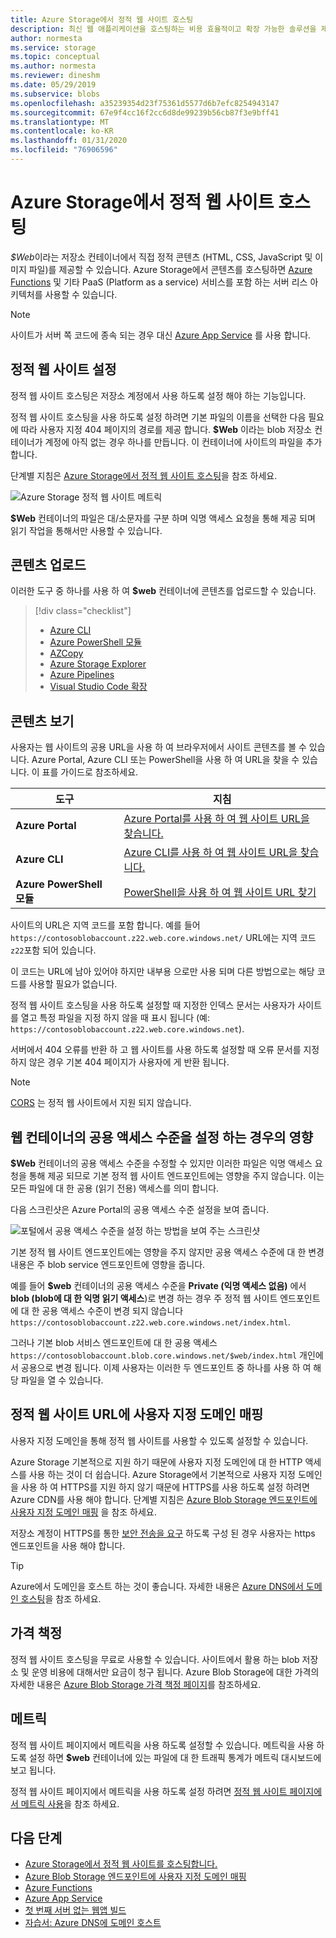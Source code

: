 ```yaml
---
title: Azure Storage에서 정적 웹 사이트 호스팅
description: 최신 웹 애플리케이션을 호스팅하는 비용 효율적이고 확장 가능한 솔루션을 제공하는 정적 웹 사이트 호스팅입니다.
author: normesta
ms.service: storage
ms.topic: conceptual
ms.author: normesta
ms.reviewer: dineshm
ms.date: 05/29/2019
ms.subservice: blobs
ms.openlocfilehash: a35239354d23f75361d5577d6b7efc8254943147
ms.sourcegitcommit: 67e9f4cc16f2cc6d8de99239b56cb87f3e9bff41
ms.translationtype: MT
ms.contentlocale: ko-KR
ms.lasthandoff: 01/31/2020
ms.locfileid: "76906596"
---
```

# <a name="static-website-hosting-in-azure-storage"></a>Azure Storage에서 정적 웹 사이트 호스팅

*$Web*이라는 저장소 컨테이너에서 직접 정적 콘텐츠 (HTML, CSS, JavaScript 및 이미지 파일)를 제공할 수 있습니다. Azure Storage에서 콘텐츠를 호스팅하면 [Azure Functions](/azure/azure-functions/functions-overview) 및 기타 PaaS (Platform as a service) 서비스를 포함 하는 서버 리스 아키텍처를 사용할 수 있습니다.

> [!NOTE]
> 사이트가 서버 쪽 코드에 종속 되는 경우 대신 [Azure App Service](/azure/app-service/overview) 를 사용 합니다.

## <a name="setting-up-a-static-website"></a>정적 웹 사이트 설정

정적 웹 사이트 호스팅은 저장소 계정에서 사용 하도록 설정 해야 하는 기능입니다.

정적 웹 사이트 호스팅을 사용 하도록 설정 하려면 기본 파일의 이름을 선택한 다음 필요에 따라 사용자 지정 404 페이지의 경로를 제공 합니다. **$Web** 이라는 blob 저장소 컨테이너가 계정에 아직 없는 경우 하나를 만듭니다. 이 컨테이너에 사이트의 파일을 추가 합니다.

단계별 지침은 [Azure Storage에서 정적 웹 사이트 호스팅](storage-blob-static-website-how-to.md)을 참조 하세요.

![Azure Storage 정적 웹 사이트 메트릭](./media/storage-blob-static-website/storage-blob-static-website-blob-container.png)

**$Web** 컨테이너의 파일은 대/소문자를 구분 하며 익명 액세스 요청을 통해 제공 되며 읽기 작업을 통해서만 사용할 수 있습니다.

## <a name="uploading-content"></a>콘텐츠 업로드

이러한 도구 중 하나를 사용 하 여 **$web** 컨테이너에 콘텐츠를 업로드할 수 있습니다.

> [!div class="checklist"]
> * [Azure CLI](storage-blob-static-website-how-to.md#cli)
> * [Azure PowerShell 모듈](storage-blob-static-website-how-to.md#powershell)
> * [AZCopy](../common/storage-use-azcopy-v10.md)
> * [Azure Storage Explorer](https://azure.microsoft.com/features/storage-explorer/)
> * [Azure Pipelines](https://azure.microsoft.com/services/devops/pipelines/)
> * [Visual Studio Code 확장](/azure/javascript/tutorial-vscode-static-website-node-01)

## <a name="viewing-content"></a>콘텐츠 보기

사용자는 웹 사이트의 공용 URL을 사용 하 여 브라우저에서 사이트 콘텐츠를 볼 수 있습니다. Azure Portal, Azure CLI 또는 PowerShell을 사용 하 여 URL을 찾을 수 있습니다. 이 표를 가이드로 참조하세요.

|도구| 지침 |
|----|----|
|**Azure Portal** | [Azure Portal를 사용 하 여 웹 사이트 URL을 찾습니다.](storage-blob-static-website-how-to.md#portal-find-url) |
|**Azure CLI** | [Azure CLI를 사용 하 여 웹 사이트 URL을 찾습니다.](storage-blob-static-website-how-to.md#cli-find-url) |
|**Azure PowerShell 모듈** | [PowerShell을 사용 하 여 웹 사이트 URL 찾기](storage-blob-static-website-how-to.md#powershell-find-url) |

사이트의 URL은 지역 코드를 포함 합니다. 예를 들어 `https://contosoblobaccount.z22.web.core.windows.net/` URL에는 지역 코드 `z22`포함 되어 있습니다.

이 코드는 URL에 남아 있어야 하지만 내부용 으로만 사용 되며 다른 방법으로는 해당 코드를 사용할 필요가 없습니다.

정적 웹 사이트 호스팅을 사용 하도록 설정할 때 지정한 인덱스 문서는 사용자가 사이트를 열고 특정 파일을 지정 하지 않을 때 표시 됩니다 (예: `https://contosoblobaccount.z22.web.core.windows.net`).  

서버에서 404 오류를 반환 하 고 웹 사이트를 사용 하도록 설정할 때 오류 문서를 지정 하지 않은 경우 기본 404 페이지가 사용자에 게 반환 됩니다.

> [!NOTE]
> [CORS](https://docs.microsoft.com/rest/api/storageservices/cross-origin-resource-sharing--cors--support-for-the-azure-storage-services) 는 정적 웹 사이트에서 지원 되지 않습니다.

## <a name="impact-of-the-setting-the-public-access-level-of-the-web-container"></a>웹 컨테이너의 공용 액세스 수준을 설정 하는 경우의 영향

**$Web** 컨테이너의 공용 액세스 수준을 수정할 수 있지만 이러한 파일은 익명 액세스 요청을 통해 제공 되므로 기본 정적 웹 사이트 엔드포인트에는 영향을 주지 않습니다. 이는 모든 파일에 대 한 공용 (읽기 전용) 액세스를 의미 합니다.

다음 스크린샷은 Azure Portal의 공용 액세스 수준 설정을 보여 줍니다.

![포털에서 공용 액세스 수준을 설정 하는 방법을 보여 주는 스크린샷](./media/storage-manage-access-to-resources/storage-manage-access-to-resources-0.png)

기본 정적 웹 사이트 엔드포인트에는 영향을 주지 않지만 공용 액세스 수준에 대 한 변경 내용은 주 blob service 엔드포인트에 영향을 줍니다.

예를 들어 **$web** 컨테이너의 공용 액세스 수준을 **Private (익명 액세스 없음)** 에서 **blob (blob에 대 한 익명 읽기 액세스**)로 변경 하는 경우 주 정적 웹 사이트 엔드포인트에 대 한 공용 액세스 수준이 변경 되지 않습니다 `https://contosoblobaccount.z22.web.core.windows.net/index.html`.

그러나 기본 blob 서비스 엔드포인트에 대 한 공용 액세스 `https://contosoblobaccount.blob.core.windows.net/$web/index.html` 개인에서 공용으로 변경 됩니다. 이제 사용자는 이러한 두 엔드포인트 중 하나를 사용 하 여 해당 파일을 열 수 있습니다.

## <a name="mapping-a-custom-domain-to-a-static-website-url"></a>정적 웹 사이트 URL에 사용자 지정 도메인 매핑

사용자 지정 도메인을 통해 정적 웹 사이트를 사용할 수 있도록 설정할 수 있습니다. 

Azure Storage 기본적으로 지원 하기 때문에 사용자 지정 도메인에 대 한 HTTP 액세스를 사용 하는 것이 더 쉽습니다. Azure Storage에서 기본적으로 사용자 지정 도메인을 사용 하 여 HTTPS를 지원 하지 않기 때문에 HTTPS를 사용 하도록 설정 하려면 Azure CDN를 사용 해야 합니다. 단계별 지침은 [Azure Blob Storage 엔드포인트에 사용자 지정 도메인 매핑](storage-custom-domain-name.md) 을 참조 하세요.

저장소 계정이 HTTPS를 통한 [보안 전송을 요구](../common/storage-require-secure-transfer.md) 하도록 구성 된 경우 사용자는 https 엔드포인트을 사용 해야 합니다. 

> [!TIP]
> Azure에서 도메인을 호스트 하는 것이 좋습니다. 자세한 내용은 [Azure DNS에서 도메인 호스팅](../../dns/dns-delegate-domain-azure-dns.md)을 참조 하세요.

## <a name="pricing"></a>가격 책정

정적 웹 사이트 호스팅을 무료로 사용할 수 있습니다. 사이트에서 활용 하는 blob 저장소 및 운영 비용에 대해서만 요금이 청구 됩니다. Azure Blob Storage에 대한 가격의 자세한 내용은 [Azure Blob Storage 가격 책정 페이지](https://azure.microsoft.com/pricing/details/storage/blobs/)를 참조하세요.

## <a name="metrics"></a>메트릭

정적 웹 사이트 페이지에서 메트릭을 사용 하도록 설정할 수 있습니다. 메트릭을 사용 하도록 설정 하면 **$web** 컨테이너에 있는 파일에 대 한 트래픽 통계가 메트릭 대시보드에 보고 됩니다.

정적 웹 사이트 페이지에서 메트릭을 사용 하도록 설정 하려면 [정적 웹 사이트 페이지에서 메트릭 사용](storage-blob-static-website-how-to.md#metrics)을 참조 하세요.

## <a name="next-steps"></a>다음 단계

* [Azure Storage에서 정적 웹 사이트를 호스팅합니다.](storage-blob-static-website-how-to.md)
* [Azure Blob Storage 엔드포인트에 사용자 지정 도메인 매핑](storage-custom-domain-name.md)
* [Azure Functions](/azure/azure-functions/functions-overview)
* [Azure App Service](/azure/app-service/overview)
* [첫 번째 서버 없는 웹앱 빌드](https://docs.microsoft.com/azure/functions/tutorial-static-website-serverless-api-with-database)
* [자습서: Azure DNS에 도메인 호스트](../../dns/dns-delegate-domain-azure-dns.md)
